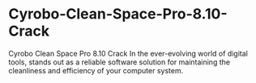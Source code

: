 # Cyrobo-Clean-Space-Pro-8.10-Crack
Cyrobo Clean Space Pro 8.10 Crack In the ever-evolving world of digital tools, stands out as a reliable software solution for maintaining the cleanliness and efficiency of your computer system. 
